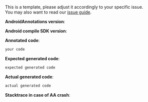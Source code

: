 This is a template, please adjust it accordingly to your specific issue.<br/>
You may also want to read our [issue guide](https://github.com/androidannotations/androidannotations/wiki/HowToWriteAnIssue).

**AndroidAnnotations version**:

**Android compile SDK version**:

**Annotated code**:
```java
your code
```

**Expected generated code**:
```java
expected generated code
```

**Actual generated code**:
```java
actual generated code
```

**Stacktrace in case of AA crash**:
